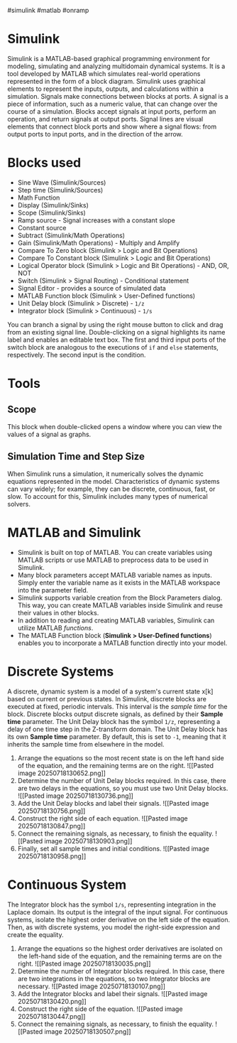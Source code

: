 #simulink #matlab #onramp 
# Simulink
Simulink is a MATLAB-based graphical programming environment for modeling, simulating and analyzing multidomain dynamical systems.
It is a tool developed by MATLAB which simulates real-world operations represented in the form of a block diagram. Simulink uses graphical elements to represent the inputs, outputs, and calculations within a simulation. Signals make connections between blocks at ports.
A signal is a piece of information, such as a numeric value, that can change over the course of a simulation. Blocks accept signals at input ports, perform an operation, and return signals at output ports. Signal lines are visual elements that connect block ports and show where a signal flows: from output ports to input ports, and in the direction of the arrow.
# Blocks used
- Sine Wave (Simulink/Sources)
- Step time (Simulink/Sources)
- Math Function
- Display (Simulink/Sinks)
- Scope (Simulink/Sinks)
- Ramp source - Signal increases with a constant slope
- Constant source
- Subtract (Simulink/Math Operations)
- Gain (Simulink/Math Operations) - Multiply and Amplify
- Compare To Zero block (Simulink > Logic and Bit Operations)
- Compare To Constant block (Simulink > Logic and Bit Operations)
-  Logical Operator block (Simulink > Logic and Bit Operations) - AND, OR, NOT
- Switch (Simulink > Signal Routing) - Conditional statement
- Signal Editor - provides a source of simulated data
- MATLAB Function block (Simulink > User-Defined functions)
- Unit Delay block (Simulink > Discrete) - `1/z`
- Integrator block (Simulink > Continuous) - `1/s`

You can branch a signal by using the right mouse button to click and drag from an existing signal line.
Double-clicking on a signal highlights its name label and enables an editable text box.
The first and third input ports of the switch block are analogous to the executions of `if` and `else` statements, respectively. The second input is the condition.
# Tools
## Scope
This block when double-clicked opens a window where you can view the values of a signal as graphs.
## Simulation Time and Step Size
When Simulink runs a simulation, it numerically solves the dynamic equations represented in the model. Characteristics of dynamic systems can vary widely; for example, they can be discrete, continuous, fast, or slow. To account for this, Simulink includes many types of numerical solvers.
# MATLAB and Simulink
- Simulink is built on top of MATLAB. You can create variables using MATLAB scripts or use MATLAB to preprocess data to be used in Simulink.
- Many block parameters accept MATLAB variable names as inputs. Simply enter the variable name as it exists in the MATLAB workspace into the parameter field.
- Simulink supports variable creation from the Block Parameters dialog. This way, you can create MATLAB variables inside Simulink and reuse their values in other blocks.
- In addition to reading and creating MATLAB variables, Simulink can utilize MATLAB _functions_.
- The MATLAB Function block (**Simulink > User-Defined functions**) enables you to incorporate a MATLAB function directly into your model.
# Discrete Systems
A discrete, dynamic system is a model of a system's current state x[k] based on current or previous states.
In Simulink, discrete blocks are executed at fixed, periodic intervals. This interval is the _sample time_ for the block. Discrete blocks output discrete signals, as defined by their **Sample time** parameter.
The Unit Delay block has the symbol `1/z`, representing a delay of one time step in the Z-transform domain. The Unit Delay block has its own **Sample time** parameter. By default, this is set to `-1`, meaning that it inherits the sample time from elsewhere in the model.

1. Arrange the equations so the most recent state is on the left hand side of the equation, and the remaining terms are on the right. 
   ![[Pasted image 20250718130652.png]]
2. Determine the number of Unit Delay blocks required. In this case, there are two delays in the equations, so you must use two Unit Delay blocks. 
   ![[Pasted image 20250718130736.png]]
3. Add the Unit Delay blocks and label their signals.
   ![[Pasted image 20250718130756.png]]
4. Construct the right side of each equation. 
   ![[Pasted image 20250718130847.png]]
5. Connect the remaining signals, as necessary, to finish the equality.
   ![[Pasted image 20250718130903.png]]
6. Finally, set all sample times and initial conditions. ![[Pasted image 20250718130958.png]]
# Continuous System
The Integrator block has the symbol `1/s`, representing integration in the Laplace domain. Its output is the integral of the input signal.
For continuous systems, isolate the highest order derivative on the left side of the equation. Then, as with discrete systems, you model the right-side expression and create the equality.

1. Arrange the equations so the highest order derivatives are isolated on the left-hand side of the equation, and the remaining terms are on the right. 
   ![[Pasted image 20250718130035.png]]
2. Determine the number of Integrator blocks required. In this case, there are two integrations in the equations, so two Integrator blocks are necessary. 
   ![[Pasted image 20250718130107.png]] 
3. Add the Integrator blocks and label their signals. 
   ![[Pasted image 20250718130420.png]]
4. Construct the right side of the equation. 
   ![[Pasted image 20250718130447.png]]
5. Connect the remaining signals, as necessary, to finish the equality. 
   ![[Pasted image 20250718130507.png]]
